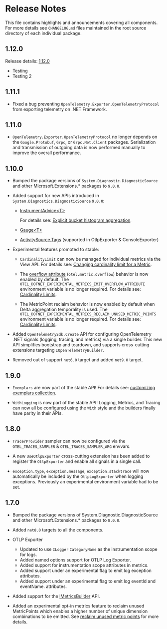 # Release Notes

This file contains highlights and announcements covering all components.
For more details see `CHANGELOG.md` files maintained in the root source
directory of each individual package.

## 1.12.0

Release details: [1.12.0](https://github.com/CodeBlanchOrg/opentelemetry-dotnet/releases/tag/core-1.12.0)

* Testing
* Testing 2

## 1.11.1

* Fixed a bug preventing `OpenTelemetry.Exporter.OpenTelemetryProtocol` from
  exporting telemetry on .NET Framework.

## 1.11.0

* `OpenTelemetry.Exporter.OpenTelemetryProtocol` no longer depends on the
  `Google.Protobuf`, `Grpc`, or `Grpc.Net.Client` packages. Serialization and
  transmission of outgoing data is now performed manually to improve the overall
  performance.

## 1.10.0

* Bumped the package versions of `System.Diagnostic.DiagnosticSource` and other
  Microsoft.Extensions.* packages to `9.0.0`.

* Added support for new APIs introduced in `System.Diagnostics.DiagnosticSource`
  `9.0.0`:

  * [InstrumentAdvice&lt;T&gt;](https://learn.microsoft.com/dotnet/api/system.diagnostics.metrics.instrumentadvice-1)

    For details see: [Explicit bucket histogram
    aggregation](./docs/metrics/customizing-the-sdk/README.md#explicit-bucket-histogram-aggregation).

  * [Gauge&lt;T&gt;](https://learn.microsoft.com/dotnet/api/system.diagnostics.metrics.gauge-1)

  * [ActivitySource.Tags](https://learn.microsoft.com/dotnet/api/system.diagnostics.activitysource.tags)
    (supported in OtlpExporter & ConsoleExporter)

* Experimental features promoted to stable:

  * `CardinalityLimit` can now be managed for individual metrics via the View
    API. For details see: [Changing cardinality limit for a
    Metric](./docs/metrics/customizing-the-sdk/README.md#changing-the-cardinality-limit-for-a-metric).

  * The [overflow
    attribute](https://github.com/open-telemetry/opentelemetry-specification/blob/main/specification/metrics/sdk.md#overflow-attribute)
    (`otel.metric.overflow`) behavior is now enabled by default. The
    `OTEL_DOTNET_EXPERIMENTAL_METRICS_EMIT_OVERFLOW_ATTRIBUTE` environment
    variable is no longer required. For details see: [Cardinality
    Limits](./docs/metrics/README.md#cardinality-limits).

  * The MetricPoint reclaim behavior is now enabled by default when Delta
    aggregation temporality is used. The
    `OTEL_DOTNET_EXPERIMENTAL_METRICS_RECLAIM_UNUSED_METRIC_POINTS` environment
    variable is no longer required. For details see: [Cardinality
    Limits](./docs/metrics/README.md#cardinality-limits).

* Added `OpenTelemetrySdk.Create` API for configuring OpenTelemetry .NET signals
  (logging, tracing, and metrics) via a single builder. This new API simplifies
  bootstrap and teardown, and supports cross-cutting extensions targeting
  `IOpenTelemetryBuilder`.

* Removed out of support `net6.0` target and added `net9.0` target.

## 1.9.0

* `Exemplars` are now part of the stable API! For details see: [customizing
  exemplars
  collection](https://github.com/open-telemetry/opentelemetry-dotnet/tree/main/docs/metrics/customizing-the-sdk#exemplars).

* `WithLogging` is now part of the stable API! Logging, Metrics, and Tracing can
  now all be configured using the `With` style and the builders finally have
  parity in their APIs.

## 1.8.0

* `TracerProvider` sampler can now be configured via the `OTEL_TRACES_SAMPLER` &
  `OTEL_TRACES_SAMPLER_ARG` envvars.

* A new `UseOtlpExporter` cross-cutting extension has been added to register the
  `OtlpExporter` and enable all signals in a single call.

* `exception.type`, `exception.message`, `exception.stacktrace` will now
  automatically be included by the `OtlpLogExporter` when logging exceptions.
  Previously an experimental environment variable had to be set.

## 1.7.0

* Bumped the package versions of System.Diagnostic.DiagnosticSource and other
  Microsoft.Extensions.* packages to `8.0.0`.

* Added `net8.0` targets to all the components.

* OTLP Exporter
  * Updated to use `ILogger` `CategoryName` as the instrumentation scope for
    logs.
  * Added named options support for OTLP Log Exporter.
  * Added support for instrumentation scope attributes in metrics.
  * Added support under an experimental flag to emit log exception attributes.
  * Added support under an experimental flag to emit log eventId and eventName.
    attributes.

* Added support for the
  [IMetricsBuilder](https://learn.microsoft.com/dotnet/api/microsoft.extensions.diagnostics.metrics.imetricsbuilder)
  API.

* Added an experimental opt-in metrics feature to reclaim unused MetricPoints
  which enables a higher number of unique dimension combinations to be emitted.
  See [reclaim unused metric
  points](https://github.com/open-telemetry/opentelemetry-dotnet/blob/32c64d04defb5c92d056fd8817638151168b10da/docs/metrics/README.md#cardinality-limits)
  for more details.
